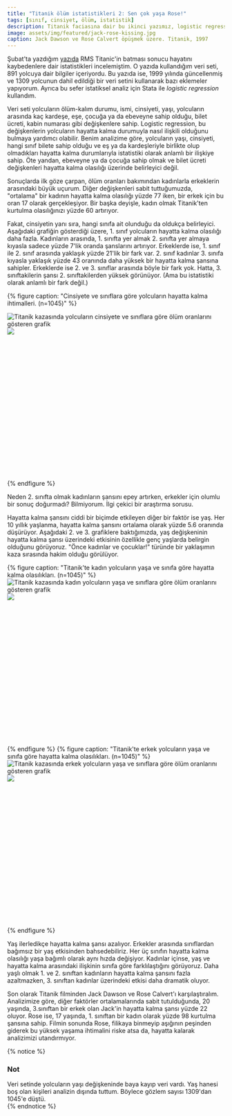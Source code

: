```yaml
---
title: "Titanik ölüm istatistikleri 2: Sen çok yaşa Rose!"
tags: [sınıf, cinsiyet, ölüm, istatistik]
description: Titanik faciasına dair bu ikinci yazımız, logistic regression metodunu kullanarak, Rose'un hayatta kalmasının pek şaşırtıcı olmadığını gösteriyor.
image: assets/img/featured/jack-rose-kissing.jpg
caption: Jack Dawson ve Rose Calvert öpüşmek üzere. Titanik, 1997
---
```


Şubat'ta yazdığım [yazıda](/notlar/titanik-olum-istatistikleri-jacki-kurtarmak-mumkun-muydu/) RMS Titanic'in batması sonucu hayatını kaybedenlere dair istatistikleri incelemiştim. O yazıda kullandığım veri seti, 891 yolcuya dair bilgiler içeriyordu. Bu yazıda ise, 1999 yılında güncellenmiş ve 1309 yolcunun dahil edildiği bir veri setini kullanarak bazı eklemeler yapıyorum. Ayrıca bu sefer istatiksel analiz için Stata ile _logistic regression_ kullandım. 

Veri seti yolcuların ölüm-kalım durumu, ismi, cinsiyeti, yaşı, yolcuların arasında kaç kardeşe, eşe, çocuğa ya da ebeveyne sahip olduğu, bilet ücreti, kabin numarası gibi değişkenlere sahip. Logistic regression, bu değişkenlerin yolcuların hayatta kalma durumuyla nasıl ilişkili olduğunu bulmaya yardımcı olabilir. Benim analizime göre, yolcuların yaşı, cinsiyeti, hangi sınıf bilete sahip olduğu ve eş ya da kardeşleriyle birlikte olup olmadıkları hayatta kalma durumlarıyla istatistiki olarak anlamlı bir ilişkiye sahip. Öte yandan, ebeveyne ya da çocuğa sahip olmak ve bilet ücreti değişkenleri hayatta kalma olasılığı üzerinde belirleyici değil. 

Sonuçlarda ilk göze çarpan, ölüm oranları bakımından kadınlarla erkeklerin arasındaki büyük uçurum. Diğer değişkenleri sabit tuttuğumuzda, "ortalama" bir kadının hayatta kalma olasılığı yüzde 77 iken, bir erkek için bu oran 17 olarak gerçekleşiyor. Bir başka deyişle, kadın olmak Titanik'ten kurtulma olasılığınızı yüzde 60 artırıyor. 

Fakat, cinsiyetin yanı sıra, hangi sınıfa ait olunduğu da oldukça belirleyici. Aşağıdaki grafiğin gösterdiği üzere, 1. sınıf yolcuların hayatta kalma olasılığı daha fazla. Kadınların arasında, 1. sınıfta yer almak 2. sınıfta yer almaya kıyasla sadece yüzde 7'lik oranda şanslarını artırıyor. Erkeklerde ise, 1. sınıf ile 2. sınıf arasında yaklaşık yüzde 21'lik bir fark var. 2. sınıf kadınlar 3. sınıfa kıyasla yaklaşık yüzde 43 oranında daha yüksek bir hayatta kalma şansına sahipler. Erkeklerde ise 2. ve 3. sınıflar arasında böyle bir fark yok. Hatta, 3. sınıftakilerin şansı 2. sınıftakilerden yüksek görünüyor. (Ama bu istatistiki olarak anlamlı bir fark değil.) 

{% figure caption: "Cinsiyete ve sınıflara göre yolcuların hayatta kalma ihtimalleri. (n=1045)" %}
<div class="ratio-box" style="padding-bottom: 66.67%">
<img alt="Titanik kazasında yolcuların cinsiyete ve sınıflara göre ölüm oranlarını gösteren grafik" class="lazyload" data-src="/assets/img/others/titanik-cinsiyet-yas.png">
<noscript>
<img src="/assets/img/others/titanik-cinsiyet-yas.png">
</noscript>
</div>
{% endfigure %}

Neden 2. sınıfta olmak kadınların şansını epey artırken, erkekler için olumlu bir sonuç doğurmadı? Bilmiyorum. İlgi çekici bir araştırma sorusu.

Hayatta kalma şansını ciddi bir biçimde etkileyen diğer bir faktör ise yaş. Her 10 yıllık yaşlanma, hayatta kalma şansını ortalama olarak yüzde 5.6 oranında düşürüyor. Aşağıdaki 2. ve 3. grafiklere baktığımızda, yaş değişkeninin hayatta kalma şansı üzerindeki etkisinin özellikle genç yaşlarda belirgin olduğunu görüyoruz. "Önce kadınlar ve çocuklar!" türünde bir yaklaşımın kaza sırasında hakim olduğu görülüyor. 

<div class="double-img">
{% figure caption: "Titanik'te kadın yolcuların yaşa ve sınıfa göre hayatta kalma olasılıkları. (n=1045)" %}
<div class="ratio-box" style="padding-bottom: 66.67%">
<img alt="Titanik kazasında kadın yolcuların yaşa ve sınıflara göre ölüm oranlarını gösteren grafik" class="lazyload" data-src="/assets/img/others/titanik-kadin-yas-sinif.png">
<noscript>
<img src="/assets/img/others/titanik-kadin-yas-sinif.png">
</noscript>
</div>
{% endfigure %}
{% figure caption: "Titanik'te erkek yolcuların yaşa ve sınıfa göre hayatta kalma olasılıkları. (n=1045)" %}
<div class="ratio-box" style="padding-bottom: 66.67%">
<img alt="Titanik kazasında erkek yolcuların yaşa ve sınıflara göre ölüm oranlarını gösteren grafik" class="lazyload" data-src="/assets/img/others/titanik-erkek-yas-sinif.png">
<noscript>
<img src="/assets/img/others/titanik-erkek-yas-sinif.png">
</noscript>
</div>
{% endfigure %}
</div>

Yaş ilerledikçe hayatta kalma şansı azalıyor. Erkekler arasında sınıflardan bağımsız bir yaş etkisinden bahsedebiliriz. Her üç sınıfın hayatta kalma olasılığı yaşa bağımlı olarak aynı hızda değişiyor. Kadınlar içinse, yaş ve hayatta kalma arasındaki ilişkinin sınıfa göre farklılaştığını görüyoruz. Daha yaşlı olmak 1. ve 2. sınıftan kadınların hayatta kalma şansını fazla azaltmazken, 3. sınıftan kadınlar üzerindeki etkisi daha dramatik oluyor.

Son olarak Titanik filminden Jack Dawson ve Rose Calvert'ı karşılaştıralım. Analizimize göre, diğer faktörler ortalamalarında sabit tutulduğunda, 20 yaşında, 3.sınıftan bir erkek olan Jack'in hayatta kalma şansı yüzde 22 oluyor. Rose ise, 17 yaşında, 1. sınıftan bir kadın olarak yüzde 98 kurtulma şansına sahip. Filmin sonunda Rose, filikaya binmeyip aşığının peşinden giderek bu yüksek yaşama ihtimalini riske atsa da, hayatta kalarak analizimizi utandırmıyor.

{% notice %}
### Not
Veri setinde yolcuların yaşı değişkeninde baya kayıp veri vardı. Yaş hanesi boş olan kişileri analizin dışında tuttum. Böylece gözlem sayısı 1309'dan 1045'e düştü.  
{% endnotice %}











